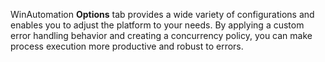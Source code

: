 WinAutomation **Options** tab provides a wide variety of configurations and enables you to adjust the platform to your needs. By applying a custom error handling behavior and creating a concurrency policy, you can make process execution more productive and robust to errors.